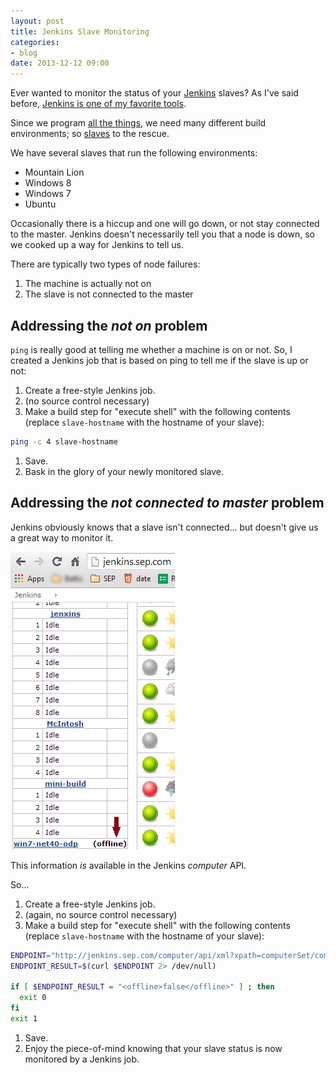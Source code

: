 ```yaml
---
layout: post
title: Jenkins Slave Monitoring
categories:
- blog
date: 2013-12-12 09:00
---
```


Ever wanted to monitor the status of your [Jenkins](www.jenkins-ci.org) slaves?
As I've said before, [Jenkins is one of my favorite tools](http://jonfuller.co/blog/2013/10/16/simple-jenkins-jobs.html).

Since we program [all the things](http://www.sep.com/services/software-development/), we need many different build environments; so [slaves](https://wiki.jenkins-ci.org/display/JENKINS/Distributed+builds) to the rescue.

We have several slaves that run the following environments:

* Mountain Lion
* Windows 8
* Windows 7
* Ubuntu

Occasionally there is a hiccup and one will go down, or not stay connected to the master.  Jenkins doesn't necessarily tell you that a node is down, so we cooked up a way for Jenkins to tell us.

There are typically two types of node failures:

1. The machine is actually not on
1. The slave is not connected to the master

## Addressing the _not on_ problem

`ping` is really good at telling me whether a machine is on or not.  So, I created a Jenkins job that is based on ping to tell me if the slave is up or not:

1. Create a free-style Jenkins job.
1. (no source control necessary)
1. Make a build step for "execute shell" with the following contents (replace `slave-hostname` with the hostname of your slave):

```bash
ping -c 4 slave-hostname
```
1. Save.
1. Bask in the glory of your newly monitored slave.

## Addressing the _not connected to master_ problem

Jenkins obviously knows that a slave isn't connected... but doesn't give us a great way to monitor it.

![slaves](/static/jenkins-slaves.png)

This information _is_ available in the Jenkins _computer_ API.

So...

1. Create a free-style Jenkins job.
1. (again, no source control necessary)
1. Make a build step for "execute shell" with the following contents (replace `slave-hostname` with the hostname of your slave):

```bash
ENDPOINT="http://jenkins.sep.com/computer/api/xml?xpath=computerSet/computer\[displayName='slave-hostname'\]/offline"
ENDPOINT_RESULT=$(curl $ENDPOINT 2> /dev/null)

if [ $ENDPOINT_RESULT = "<offline>false</offline>" ] ; then
  exit 0
fi
exit 1
```

1. Save.
1. Enjoy the piece-of-mind knowing that your slave status is now monitored by a Jenkins job.


